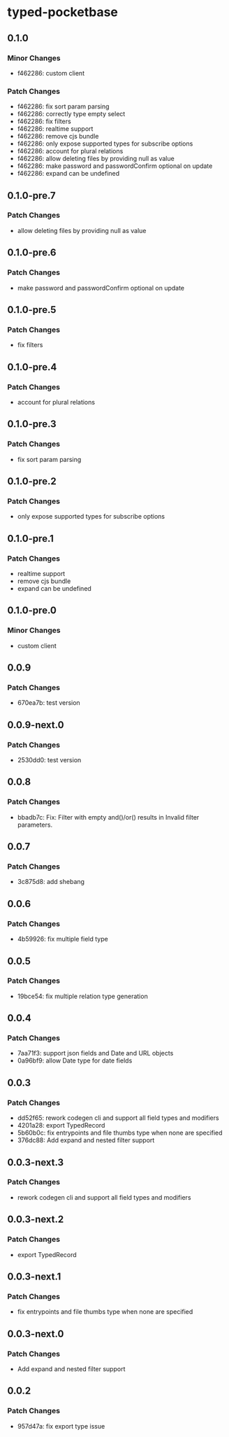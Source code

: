 # typed-pocketbase

## 0.1.0

### Minor Changes

- f462286: custom client

### Patch Changes

- f462286: fix sort param parsing
- f462286: correctly type empty select
- f462286: fix filters
- f462286: realtime support
- f462286: remove cjs bundle
- f462286: only expose supported types for subscribe options
- f462286: account for plural relations
- f462286: allow deleting files by providing null as value
- f462286: make password and passwordConfirm optional on update
- f462286: expand can be undefined

## 0.1.0-pre.7

### Patch Changes

- allow deleting files by providing null as value

## 0.1.0-pre.6

### Patch Changes

- make password and passwordConfirm optional on update

## 0.1.0-pre.5

### Patch Changes

- fix filters

## 0.1.0-pre.4

### Patch Changes

- account for plural relations

## 0.1.0-pre.3

### Patch Changes

- fix sort param parsing

## 0.1.0-pre.2

### Patch Changes

- only expose supported types for subscribe options

## 0.1.0-pre.1

### Patch Changes

- realtime support
- remove cjs bundle
- expand can be undefined

## 0.1.0-pre.0

### Minor Changes

- custom client

## 0.0.9

### Patch Changes

- 670ea7b: test version

## 0.0.9-next.0

### Patch Changes

- 2530dd0: test version

## 0.0.8

### Patch Changes

- bbadb7c: Fix: Filter with empty and()/or() results in Invalid filter parameters.

## 0.0.7

### Patch Changes

- 3c875d8: add shebang

## 0.0.6

### Patch Changes

- 4b59926: fix multiple field type

## 0.0.5

### Patch Changes

- 19bce54: fix multiple relation type generation

## 0.0.4

### Patch Changes

- 7aa71f3: support json fields and Date and URL objects
- 0a96bf9: allow Date type for date fields

## 0.0.3

### Patch Changes

- dd52f65: rework codegen cli and support all field types and modifiers
- 4201a28: export TypedRecord
- 5b60b0c: fix entrypoints and file thumbs type when none are specified
- 376dc88: Add expand and nested filter support

## 0.0.3-next.3

### Patch Changes

- rework codegen cli and support all field types and modifiers

## 0.0.3-next.2

### Patch Changes

- export TypedRecord

## 0.0.3-next.1

### Patch Changes

- fix entrypoints and file thumbs type when none are specified

## 0.0.3-next.0

### Patch Changes

- Add expand and nested filter support

## 0.0.2

### Patch Changes

- 957d47a: fix export type issue
